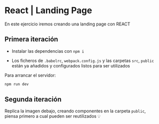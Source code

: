 # React | Landing Page

En este ejercicio iremos creando una landing page con REACT

## Primera iteración

- Instalar las dependencias con `npm i`

- Los ficheros de `.babelrc`, `webpack.config.js` y las carpetas `src`, `public` están ya añadidos y configurados listos para ser utilizados

Para arrancar el servidor:

```sh
npm run dev
```

## Segunda iteración

Replica la imagen debajo, creando componentes en la carpeta `public`, piensa primero a cual pueden ser reutilizados 💡
